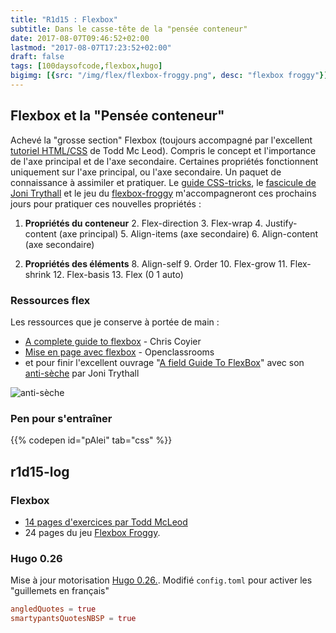 ```yaml
---
title: "R1d15 : Flexbox"
subtitle: Dans le casse-tête de la "pensée conteneur"
date: 2017-08-07T09:46:52+02:00
lastmod: "2017-08-07T17:23:52+02:00"
draft: false
tags: [100daysofcode,flexbox,hugo]
bigimg: [{src: "/img/flex/flexbox-froggy.png", desc: "flexbox froggy"}]
---
```

<!--more-->

## Flexbox et la "Pensée conteneur" 

Achevé la "grosse section" Flexbox (toujours accompagné par l'excellent [tutoriel HTML/CSS](https://www.greatercommons.com/learn/6708511014649856) de Todd Mc Leod). Compris le concept et l'importance de l'axe principal et de l'axe secondaire. Certaines propriétés fonctionnent uniquement sur l'axe principal, ou l'axe secondaire. Un paquet de connaissance à assimiler et pratiquer. Le [guide CSS-tricks](https://css-tricks.com/snippets/css/a-guide-to-flexbox/), le [fascicule de Joni Trythall](http://jonibologna.com/announcing-a-field-guide-to-flexbox/) et le jeu du [flexbox-froggy](http://flexboxfroggy.com/) m'accompagneront ces prochains jours pour pratiquer ces nouvelles propriétés :

1. **Propriétés du conteneur**
	2. Flex-direction
	3. Flex-wrap
	4. Justify-content (axe principal)
	5. Align-items (axe secondaire)
	6. Align-content (axe secondaire)  

7. **Propriétés des éléments**
	8. Align-self
	9. Order
	10. Flex-grow
	11. Flex-shrink
	12. Flex-basis
	13. Flex (0 1 auto)


### Ressources flex

Les ressources que je conserve à portée de main : 

- [A complete guide to flexbox](https://css-tricks.com/snippets/css/a-guide-to-flexbox/) - Chris Coyier  
- [Mise en page avec flexbox](https://openclassrooms.com/courses/apprenez-a-creer-votre-site-web-avec-html5-et-css3/la-mise-en-page-avec-flexbox) - Openclassrooms
- et pour finir l'excellent ouvrage "[A field Guide To FlexBox](https://gumroad.com/l/UVuuf)" avec son [anti-sèche](http://jonibologna.com/flexbox-cheatsheet/) par Joni Trythall

![anti-sèche](/img/flex/flexboxsheet.png)

### Pen pour s'entraîner 

{{% codepen id="pAlei" tab="css" %}}

## r1d15-log 

### Flexbox

- [14 pages d'exercices par Todd McLeod](https://github.com/GoesToEleven/html-css-bootcamp/tree/master/031_flexbox/03_hands-on-exercises/01_challenges) 
- 24 pages du jeu [Flexbox Froggy](http://flexboxfroggy.com/#fr).

### Hugo 0.26

Mise à jour motorisation [Hugo 0.26.](https://gohugo.io/news/0.26-relnotes/). Modifié `config.toml` pour activer les "guillemets en français" 

```toml
angledQuotes = true
smartypantsQuotesNBSP = true
```
